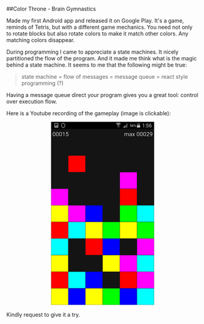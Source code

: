 
##Color Throne - Brain Gymnastics

  Made my first Android app and released it on Google Play. It's a game, reminds of Tetris, but 
  with a different game mechanics. You need not only to rotate blocks but also rotate colors to 
  make it match other colors. Any matching colors disappear. 

  During programming I came to appreciate a state machines. It nicely partitioned the flow of the
  program. And it made me think what is the magic behind a state machine. It seems to me that
  the following might be true:

  > state machine = flow of messages = message queue = react style programming (?)

  Having a message queue direct your program gives you a great tool: control over execution flow.

  Here is a Youtube recording of the gameplay (image is clickable):

 <center>
  <a href="https://youtu.be/HRDsfdoKkTY" title="Color Throne Gameplay Video">
  <img src="images/color-throne-screenshot-0.png"></a>
 </center>


  Kindly request to give it a try.




